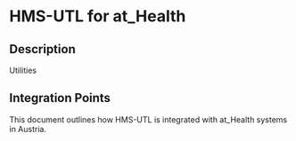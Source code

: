 # HMS-UTL for at_Health

## Description

Utilities

## Integration Points

This document outlines how HMS-UTL is integrated with at_Health systems in Austria.
